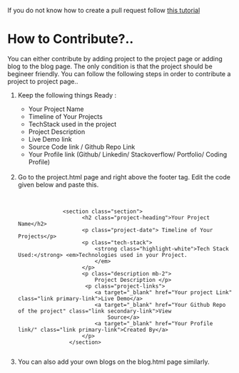 <p> If you do not know how to create a pull request follow <a href="https://www.youtube.com/watch?v=rgbCcBNZcdQ">this tutorial</a></p>

<h1>How to Contribute?..</h1>
        <p> You can either contribute by adding project to the project page or adding blog to the blog page. The only
            condition is that the project should be begineer friendly. You can follow the following steps in order to
            contribute a project to project page..
            <ol>
              <li> Keep the following things Ready :</li>
            <ul>
            <li>Your Project Name</li>
            <li>Timeline of Your Projects</li>
            <li>TechStack used in the project</li>
            <li>Project Description</li>
            <li>Live Demo link</li>
            <li>Source Code link / Github Repo Link</li>
            <li>Your Profile link (Github/ Linkedin/ Stackoverflow/ Portfolio/ Coding Profile) </li>
              </ul>
              <br/>
           <li> Go to the project.html page and right above the footer tag. Edit the code given below and paste this.</li>
              <br/>
            <pre><code>
              &lt;section class="section">
                    &lt;h2 class="project-heading">Your Project Name&lt;/h2>
                    &lt;p class="project-date"> Timeline of Your Projects&lt;/p>
                    &lt;p class="tech-stack">
                        &lt;strong class="highlight-white">Tech Stack Used:&lt;/strong> &lt;em>Technologies used in your Project.
                        &lt;/em>
                    &lt;/p>
                    &lt;p class="description mb-2">
                        Project Description &lt;/p>
                     &lt;p class="project-links">
                        &lt;a target="_blank" href="Your project Link" class="link primary-link">Live Demo&lt;/a>
                        &lt;a target="_blank" href="Your Github Repo of the project" class="link secondary-link">View
                            Source&lt;/a>
                        &lt;a target="_blank" href="Your Profile link/" class="link primary-link">Created By&lt;/a>
                    &lt;/p>
                &lt;/section>
              </code></pre>
        <li> You can also add your own blogs on the blog.html page similarly.</li>
        </ol>
